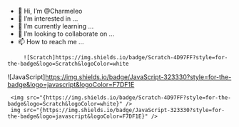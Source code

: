 - 👋 Hi, I’m @Charmeleo
- 👀 I’m interested in ...
- 🌱 I’m currently learning ...
- 💞️ I’m looking to collaborate on ...
- 📫 How to reach me ...

<!---
Charmeleo/Charmeleo is a ✨ special ✨ repository because its `README.md` (this file) appears on your GitHub profile.
You can click the Preview link to take a look at your changes.
--->
         ![Scratch]https://img.shields.io/badge/Scratch-4D97FF?style=for-the-badge&logo=Scratch&logoColor=white  
![JavaScript]https://img.shields.io/badge/JavaScript-323330?style=for-the-badge&logo=javascript&logoColor=F7DF1E

     <img src="{https://img.shields.io/badge/Scratch-4D97FF?style=for-the-badge&logo=Scratch&logoColor=white}" />
     img src="{https://img.shields.io/badge/JavaScript-323330?style=for-the-badge&logo=javascript&logoColor=F7DF1E}" />
